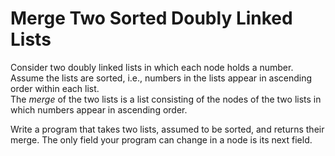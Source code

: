 # Merge Two Sorted Doubly Linked Lists

Consider two doubly linked lists in which each node holds a number. Assume the lists are sorted, i.e., numbers in the lists appear in ascending order within each list.   
The *merge* of the two lists is a list consisting of the nodes of the two lists in which numbers appear in ascending order.


Write a program that takes two lists, assumed to be sorted, and returns their merge. The only field your program can change in a node is its next field.  

